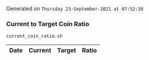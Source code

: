 Generated on `Thursday 23-September-2021 at 07:52:30`

### Current to Target Coin Ratio
`current_coin_ratio.sh`

Date|Current|Target|Ratio
---|---|---|---
